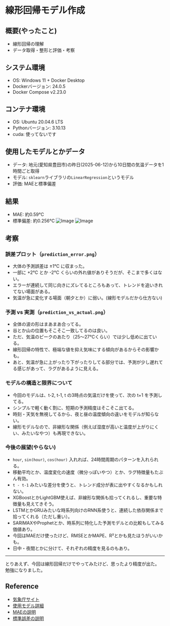 # 線形回帰モデル作成

## 概要(やったこと)
* 線形回帰の理解
* データ取得・整形と評価・考察

## システム環境
* OS: Windows 11 + Docker Desktop
* Dockerバージョン: 24.0.5
* Docker Compose v2.23.0

## コンテナ環境
* OS: Ubuntu 20.04.6 LTS
* Pythonバージョン: 3.10.13
* cuda: 使ってないです

## 使用したモデルとかデータ
* データ: 地元(愛知県豊田市)の昨日(2025-06-12)から10日間の気温データを1時間ごと取得
* モデル: `sklearn`ライブラリの`LinearRegression`というモデル
* 評価: MAEと標準偏差

## 結果
* MAE: 約0.59℃
* 標準偏差: 約0.256℃
![Image](https://github.com/user-attachments/assets/63c8a456-4d1e-4ada-b6fc-f9627a404551)
![Image](https://github.com/user-attachments/assets/cfc16636-590a-4414-a6be-aac60607bc4e)

## 考察
### 誤差プロット（`prediction_error.png`）
- 大体の予測誤差は ±1℃ に収まった。
- 一部に +2℃ とか -2℃ くらいの外れ値がありそうだが、そこまで多くはない。
- エラーが連続して同じ向きにズレてるところもあって、トレンドを追いきれてない場面がある。
- 気温が急に変化する場面（朝夕とか）に弱い。(線形モデルだから仕方ない)

### 予測 vs 実測（`prediction_vs_actual.png`）
- 全体の波の形はまあまあ合ってる。
- 谷とか山の位置もそこそこ一致してるのは良い。
- ただ、気温のピークのあたり（25〜27℃くらい）では少し低めに出ている。
- 線形回帰の特性で、極端な値を抑え気味にする傾向があるからその影響かも。
- あと、気温が急に上がったり下がったりしてる部分では、予測が少し遅れてる感じがあって、ラグがあるように見える。

### モデルの構造と限界について

- 今回のモデルは、t-2, t-1, t の3時点の気温だけを使って、次の t+1 を予測してる。
- シンプルで軽く動く割に、短期の予測精度はそこそこ出てる。
- 時刻・天気を無視してるから、夜と昼の温度傾向の違いをモデルが知らない。
- 線形モデルなので、非線形な関係（例えば湿度が高いと温度が上がりにくい、みたいなやつ）も再現できない。

### 今後の展望(やらない)
- `hour`, `sin(hour)`, `cos(hour)` 入れれば、24時間周期のパターンを入れられる。
- 移動平均とか、温度変化の速度（微分っぽいやつ）とか、ラグ特徴量もたぶん有効。
- `t - t-1` みたいな差分を使うと、トレンド成分が表に出やすくなるかもしれない。
- XGBoostとかLightGBM使えば、非線形な関係も拾ってくれるし、重要な特徴量も見えてきそう。
- LSTMとかGRUみたいな時系列向けのRNN系使うと、連続した依存関係まで拾ってくれる（ただし重い）。
- SARIMAXやProphetとか、時系列に特化した予測モデルとの比較もしてみる価値あり。
- 今回はMAEだけ使ったけど、RMSEとかMAPE、R²とかも見たほうがいいかも。
- 日中・夜間とかに分けて、それぞれの精度を見るのもあり。

---

とりあえず、今回は線形回帰だけでやってみたけど、思ったより精度が出た。
勉強になりました。


## Reference
* [気象庁サイト](https://www.data.jma.go.jp/gmd/risk/obsdl/index.php)
* [使用モデル詳細](https://scikit-learn.org/stable/modules/generated/sklearn.linear_model.LinearRegression.html)
* [MAEの説明](https://e-words.jp/w/%E5%B9%B3%E5%9D%87%E7%B5%B6%E5%AF%BE%E8%AA%A4%E5%B7%AE.html#google_vignette)
* [標準誤差の説明](https://data-viz-lab.com/standarddeviation)
